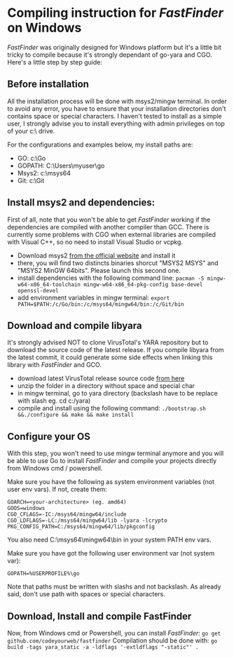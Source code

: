 # Compiling instruction for _FastFinder_ on Windows

_FastFinder_ was originally designed for Windows platform but it's a little bit tricky to compile because it's strongly dependant of go-yara and CGO. Here's a little step by step guide: 

## Before installation

All the installation process will be done with msys2/mingw terminal. In order to avoid any error, you have to ensure that your installation directories don't contains space or special characters. I haven't tested to install as a simple user, I strongly advise you to install everything with admin privileges on top of your c:\ drive.

For the configurations and examples below, my install paths are:

* GO: c:\Go
* GOPATH: C:\Users\myuser\go
* Msys2: c:\msys64
* Git: c:\Git 

## Install msys2 and dependencies:

First of all, note that you won't be able to get _FastFinder_ working if the dependencies are compiled with another compiler than GCC. There is currently some problems with CGO when external libraries are compiled with Visual C++, so no need to install Visual Studio or vcpkg.

* Download msys2 [from the official website](https://www.msys2.org/) and install it
* there, you will find two distincts binaries shorcut "MSYS2 MSYS" and "MSYS2 MinGW 64bits". Please launch this second one.
* install dependencies with the following command line: `pacman -S mingw-w64-x86_64-toolchain mingw-w64-x86_64-pkg-config base-devel openssl-devel`
* add environment variables in mingw terminal: `export PATH=$PATH:/c/Go/bin:/c/msys64/mingw64/bin:/c/Git/bin`

## Download and compile libyara

It's strongly advised NOT to clone VirusTotal's YARA repository but to download the source code of the latest release. If you compile libyara from the latest commit, it could generate some side effects when linking this library with _FastFinder_ and GCO.

* download latest VirusTotal release source code [from here](https://github.com/VirusTotal/yara/releases)
* unzip the folder in a directory without space and special char
* in mingw terminal, go to yara directory (backslash have to be replace with slash eg. cd c:/yara)
* compile and install using the following command: `./bootstrap.sh &&./configure && make && make install`  

## Configure your OS

With this step, you won't need to use mingw terminal anymore and you will be able to use Go to install _FastFinder_ and compile your projects directly from Windows cmd / powershell.

Make sure you have the following as system environment variables (not user env vars). If not, create them:
```
GOARCH=<your-architecture> (eg. amd64)
GOOS=windows
CGO_CFLAGS=-IC:/msys64/mingw64/include
CGO_LDFLAGS=-LC:/msys64/mingw64/lib -lyara -lcrypto
PKG_CONFIG_PATH=C:/msys64/mingw64/lib/pkgconfig
```
You also need C:\msys64\mingw64\bin in your system PATH env vars.

Make sure you have got the following user environment var (not system var):

    GOPATH=%USERPROFILE%\go

Note that paths must be written with slashs and not backslash. As already said, don't use path with spaces or special characters.

## Download, Install and compile FastFinder
Now, from Windows cmd or Powershell, you can install _FastFinder_: `go get github.com/codeyourweb/fastfinder`
Compilation should be done with: `go build -tags yara_static -a -ldflags '-extldflags "-static"' .` 
